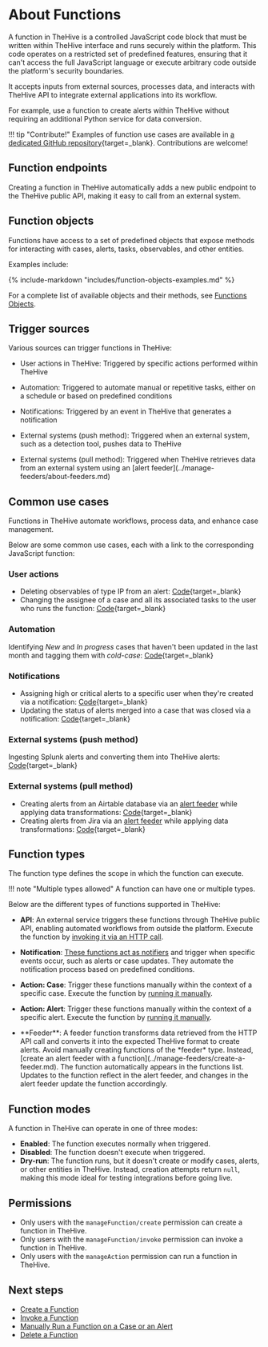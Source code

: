 # About Functions

<!-- md:version 5.1 --> <!-- md:license Platinum -->

A function in TheHive is a controlled JavaScript code block that must be written within TheHive interface and runs securely within the platform. This code operates on a restricted set of predefined features, ensuring that it can't access the full JavaScript language or execute arbitrary code outside the platform's security boundaries.

It accepts inputs from external sources, processes data, and interacts with TheHive API to integrate external applications into its workflow.

For example, use a function to create alerts within TheHive without requiring an additional Python service for data conversion.

!!! tip "Contribute!"
    Examples of function use cases are available in [a dedicated GitHub repository](https://github.com/StrangeBeeCorp/thehive-templates/tree/main/Functions%20Examples){target=_blank}. Contributions are welcome!

## Function endpoints

Creating a function in TheHive automatically adds a new public endpoint to the TheHive public API, making it easy to call from an external system.

## Function objects

Functions have access to a set of predefined objects that expose methods for interacting with cases, alerts, tasks, observables, and other entities.

Examples include:

{% include-markdown "includes/function-objects-examples.md" %}

For a complete list of available objects and their methods, see [Functions Objects](functions-objects.md).

## Trigger sources

Various sources can trigger functions in TheHive:

* User actions in TheHive: Triggered by specific actions performed within TheHive

* Automation: Triggered to automate manual or repetitive tasks, either on a schedule or based on predefined conditions

* Notifications: Triggered by an event in TheHive that generates a notification

* External systems (push method): Triggered when an external system, such as a detection tool, pushes data to TheHive

* <!-- md:version 5.5 --> External systems (pull method): Triggered when TheHive retrieves data from an external system using an [alert feeder](../manage-feeders/about-feeders.md)

## Common use cases

Functions in TheHive automate workflows, process data, and enhance case management.

Below are some common use cases, each with a link to the corresponding JavaScript function:

### User actions

* Deleting observables of type IP from an alert: [Code](https://github.com/StrangeBeeCorp/thehive-templates/blob/main/Functions%20Examples/Action%20Functions/function_Action_deleteIPObsFromAlert.js){target=_blank}
* Changing the assignee of a case and all its associated tasks to the user who runs the function: [Code](https://github.com/StrangeBeeCorp/thehive-templates/blob/main/Functions%20Examples/Action%20Functions/function_Action_assignToMe.js){target=_blank}

### Automation

Identifying *New* and *In progress* cases that haven't been updated in the last month and tagging them with *cold-case*: [Code](https://github.com/StrangeBeeCorp/thehive-templates/blob/main/Functions%20Examples/API%20Functions/function_API_coldCaseAutomation.js){target=_blank}

### Notifications

* Assigning high or critical alerts to a specific user when they're created via a notification: [Code](https://github.com/StrangeBeeCorp/thehive-templates/blob/main/Functions%20Examples/Notifier%20Functions/function_notifier_assignAlert.js){target=_blank}
* Updating the status of alerts merged into a case that was closed via a notification: [Code](https://github.com/StrangeBeeCorp/thehive-templates/blob/main/Functions%20Examples/Notifier%20Functions/function_notifier_changeImportedAlertStatus.js){target=_blank}

### External systems (push method)

Ingesting Splunk alerts and converting them into TheHive alerts: [Code](https://github.com/StrangeBeeCorp/thehive-templates/blob/main/Functions%20Examples/API%20Functions/function_API_createAlertFromSplunk.js){target=_blank}

### External systems (pull method)

<!-- md:version 5.5 --> 

* Creating alerts from an Airtable database via an [alert feeder](../manage-feeders/about-feeders.md) while applying data transformations: [Code](https://github.com/StrangeBeeCorp/thehive-templates/blob/main/Functions%20Examples/Alert%20Feeder%20Functions/function_Feeder_alertFromAirtable.js){target=_blank}
* Creating alerts from Jira via an [alert feeder](../manage-feeders/about-feeders.md) while applying data transformations: [Code](https://github.com/StrangeBeeCorp/thehive-templates/blob/main/Functions%20Examples/Alert%20Feeder%20Functions/function_Feeder_alertFromJIRA.js){target=_blank}

## Function types

The function type defines the scope in which the function can execute.

!!! note "Multiple types allowed"
    A function can have one or multiple types.

Below are the different types of functions supported in TheHive:

* **API**: An external service triggers these functions through TheHive public API, enabling automated workflows from outside the platform. Execute the function by [invoking it via an HTTP call](invoke-a-function.md).

* **Notification**: [These functions act as notifiers](../manage-notifications/notifiers/function.md) and trigger when specific events occur, such as alerts or case updates. They automate the notification process based on predefined conditions.

* **Action: Case**: Trigger these functions manually within the context of a specific case. Execute the function by [running it manually](run-a-function-case-alert.md).

* **Action: Alert**: Trigger these functions manually within the context of a specific alert. Execute the function by [running it manually](run-a-function-case-alert.md).

* <!-- md:version 5.5 --> **Feeder**: A feeder function transforms data retrieved from the HTTP API call and converts it into the expected TheHive format to create alerts. Avoid manually creating functions of the *feeder* type. Instead, [create an alert feeder with a function](../manage-feeders/create-a-feeder.md). The function automatically appears in the functions list. Updates to the function reflect in the alert feeder, and changes in the alert feeder update the function accordingly.

## Function modes

A function in TheHive can operate in one of three modes:

* **Enabled**: The function executes normally when triggered.
* **Disabled**: The function doesn't execute when triggered.
* **Dry-run**: The function runs, but it doesn't create or modify cases, alerts, or other entities in TheHive. Instead, creation attempts return `null`, making this mode ideal for testing integrations before going live.

## Permissions

* Only users with the `manageFunction/create` permission can create a function in TheHive.
* Only users with the `manageFunction/invoke` permission can invoke a function in TheHive.
* Only users with the `manageAction` permission can run a function in TheHive.

<h2>Next steps</h2>

* [Create a Function](create-a-function.md)
* [Invoke a Function](invoke-a-function.md)
* [Manually Run a Function on a Case or an Alert](run-a-function-case-alert.md)
* [Delete a Function](delete-a-function.md)